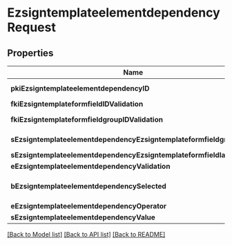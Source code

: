 # EzsigntemplateelementdependencyRequest

## Properties
Name | Type | Description | Notes
------------ | ------------- | ------------- | -------------
**pkiEzsigntemplateelementdependencyID** | **NSNumber*** | The unique ID of the Ezsigntemplateelementdependency | [optional] 
**fkiEzsigntemplateformfieldIDValidation** | **NSNumber*** | The unique ID of the Ezsigntemplateformfield | [optional] 
**fkiEzsigntemplateformfieldgroupIDValidation** | **NSNumber*** | The unique ID of the Ezsigntemplateformfieldgroup | [optional] 
**sEzsigntemplateelementdependencyEzsigntemplateformfieldgrouplabel** | **NSString*** | The Label for the Ezsigntemplateformfieldgroup | [optional] 
**sEzsigntemplateelementdependencyEzsigntemplateformfieldlabel** | **NSString*** | The Label for the Ezsigntemplateformfield | [optional] 
**eEzsigntemplateelementdependencyValidation** | [**FieldEEzsigntemplateelementdependencyValidation***](FieldEEzsigntemplateelementdependencyValidation.md) |  | 
**bEzsigntemplateelementdependencySelected** | **NSNumber*** | Whether if it&#39;s selected or not when using eEzsigntemplateelementdependencyValidation &#x3D; Selected | [optional] 
**eEzsigntemplateelementdependencyOperator** | [**FieldEEzsigntemplateelementdependencyOperator***](FieldEEzsigntemplateelementdependencyOperator.md) |  | [optional] 
**sEzsigntemplateelementdependencyValue** | **NSString*** | The value of the Ezsignelementdependency | [optional] 

[[Back to Model list]](../README.md#documentation-for-models) [[Back to API list]](../README.md#documentation-for-api-endpoints) [[Back to README]](../README.md)


